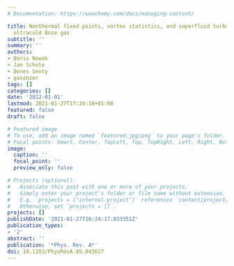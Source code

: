 ```yaml
---
# Documentation: https://wowchemy.com/docs/managing-content/

title: Nonthermal fixed points, vortex statistics, and superfluid turbulence in an
  ultracold Bose gas
subtitle: ''
summary: ''
authors:
- Boris Nowak
- Jan Schole
- Denes Sexty
- gasenzer
tags: []
categories: []
date: '2012-01-01'
lastmod: 2021-01-27T17:24:18+01:00
featured: false
draft: false

# Featured image
# To use, add an image named `featured.jpg/png` to your page's folder.
# Focal points: Smart, Center, TopLeft, Top, TopRight, Left, Right, BottomLeft, Bottom, BottomRight.
image:
  caption: ''
  focal_point: ''
  preview_only: false

# Projects (optional).
#   Associate this post with one or more of your projects.
#   Simply enter your project's folder or file name without extension.
#   E.g. `projects = ["internal-project"]` references `content/project/deep-learning/index.md`.
#   Otherwise, set `projects = []`.
projects: []
publishDate: '2021-01-27T16:24:17.833351Z'
publication_types:
- '2'
abstract: ''
publication: '*Phys. Rev. A*'
doi: 10.1103/PhysRevA.85.043627
---
```

